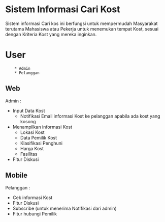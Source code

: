 # Sistem Informasi Cari Kost
Sistem informasi Cari kos ini berfungsi untuk mempermudah Masyarakat terutama Mahasiswa atau Pekerja untuk menemukan tempat Kost, sesuai dengan Kriteria Kost yang mereka inginkan. 

# User
        * Admin
	    * Pelanggan
## Web
Admin : 
- Input Data Kost
	- Notifikasi Email informasi Kost ke pelanggan apabila ada kost yang kosong
- Menampilkan informasi Kost
	- Lokasi Kost
	- Data Pemilik Kost
	- Klasifikasi Penghuni
	- Harga Kost
	- Fasilitas
- Fitur Diskusi
## Mobile
Pelanggan :
- Cek informasi Kost
- Fitur Diskusi
- Subscribe (untuk menerima Notifikasi dari admin)
- Fitur hubungi Pemilik